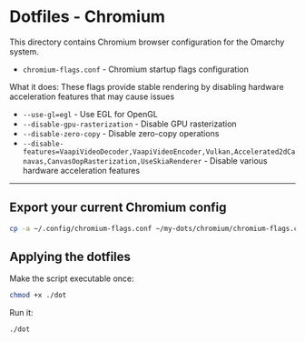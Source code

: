 # Dotfiles - Chromium

This directory contains Chromium browser configuration for the Omarchy system.

- `chromium-flags.conf` - Chromium startup flags configuration

What it does:
These flags provide stable rendering by disabling hardware acceleration features that may cause issues

- `--use-gl=egl` - Use EGL for OpenGL
- `--disable-gpu-rasterization` - Disable GPU rasterization
- `--disable-zero-copy` - Disable zero-copy operations
- `--disable-features=VaapiVideoDecoder,VaapiVideoEncoder,Vulkan,Accelerated2dCanavas,CanvasOopRasterization,UseSkiaRenderer` - Disable various hardware acceleration features

---

## Export your current Chromium config

```bash
cp -a ~/.config/chromium-flags.conf ~/my-dots/chromium/chromium-flags.conf
```

## Applying the dotfiles

Make the script executable once:

```bash
chmod +x ./dot
```

Run it:

```bash
./dot
```
